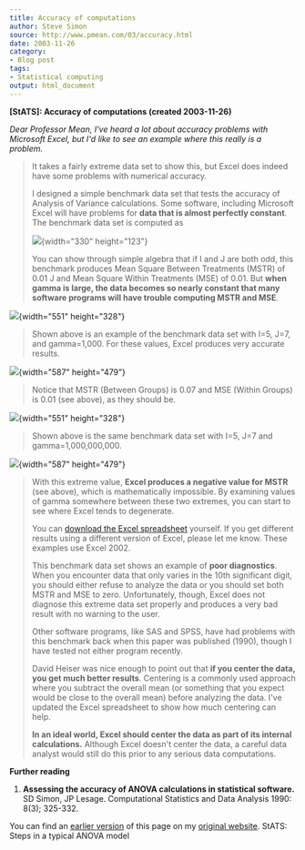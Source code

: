 ```yaml
---
title: Accuracy of computations
author: Steve Simon
source: http://www.pmean.com/03/accuracy.html
date: 2003-11-26
category: 
- Blog post
tags: 
- Statistical computing
output: html_document
---
```

****[StATS]:** Accuracy of computations (created
2003-11-26)**

*Dear Professor Mean,* *I\'ve heard a lot about accuracy problems with
Microsoft Excel, but I\'d like to see an example where this really is a
problem.*

> It takes a fairly extreme data set to show this, but Excel does indeed
> have some problems with numerical accuracy.
>
> I designed a simple benchmark data set that tests the accuracy of
> Analysis of Variance calculations. Some software, including Microsoft
> Excel will have problems for **data that is almost perfectly
> constant**. The benchmark data set is computed as
>
> ![](images/accuracy1.gif){width="330" height="123"}
>
> You can show through simple algebra that if I and J are both odd, this
> benchmark produces Mean Square Between Treatments (MSTR) of 0.01 J and
> Mean Square Within Treatments (MSE) of 0.01. But **when gamma is
> large, the data becomes so nearly constant that many software programs
> will have trouble computing MSTR and MSE**.

![](images/accuracy2.gif){width="551" height="328"}

> Shown above is an example of the benchmark data set with I=5, J=7, and
> gamma=1,000. For these values, Excel produces very accurate results.

![](images/accuracy4.gif){width="587" height="479"}

> Notice that MSTR (Between Groups) is 0.07 and MSE (Within Groups) is
> 0.01 (see above), as they should be.

![](images/accuracy3.gif){width="551" height="328"}

> Shown above is the same benchmark data set with I=5, J=7 and
> gamma=1,000,000,000.

![](images/accuracy5.gif){width="587" height="479"}

> With this extreme value, **Excel produces a negative value for MSTR**
> (see above), which is mathematically impossible. By examining values
> of gamma somewhere between these two extremes, you can start to see
> where Excel tends to degenerate.
>
> You can [download the Excel spreadsheet](images/anova%20benchmark.xls)
> yourself. If you get different results using a different version of
> Excel, please let me know. These examples use Excel 2002.
>
> This benchmark data set shows an example of **poor diagnostics**. When
> you encounter data that only varies in the 10th significant digit, you
> should either refuse to analyze the data or you should set both MSTR
> and MSE to zero. Unfortunately, though, Excel does not diagnose this
> extreme data set properly and produces a very bad result with no
> warning to the user.
>
> Other software programs, like SAS and SPSS, have had problems with
> this benchmark back when this paper was published (1990), though I
> have tested not either program recently.
>
> David Heiser was nice enough to point out that **if you center the
> data, you get much better results**. Centering is a commonly used
> approach where you subtract the overall mean (or something that you
> expect would be close to the overall mean) before analyzing the data.
> I\'ve updated the Excel spreadsheet to show how much centering can
> help.
>
> **In an ideal world, Excel should center the data as part of its
> internal calculations.** Although Excel doesn\'t center the data, a
> careful data analyst would still do this prior to any serious data
> computations.

**Further reading**

1.  **Assessing the accuracy of ANOVA calculations in statistical
    software.** SD Simon, JP Lesage. Computational Statistics and Data
    Analysis 1990: 8(3); 325-332.

You can find an [earlier version](http://www.pmean.com/03/accuracy.html) of this page on my [original website](http://www.pmean.com/original_site.html). StATS: Steps in a typical ANOVA model
